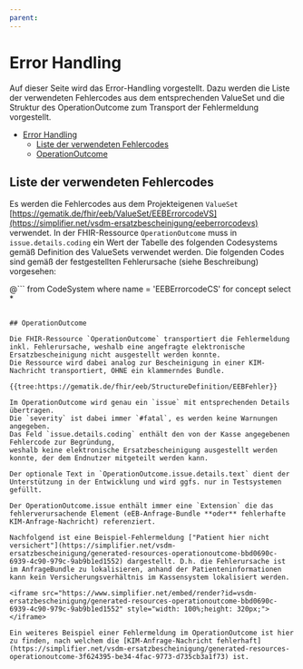 ```yaml
---
parent:
---
```


# Error Handling

Auf dieser Seite wird das Error-Handling vorgestellt.
Dazu werden die Liste der verwendeten Fehlercodes aus dem entsprechenden ValueSet und
die Struktur des OperationOutcome zum Transport der Fehlermeldung vorgestellt.

- [Error Handling](#error-handling)
  - [Liste der verwendeten Fehlercodes](#liste-der-verwendeten-fehlercodes)
  - [OperationOutcome](#operationoutcome)

## Liste der verwendeten Fehlercodes

Es werden die Fehlercodes aus dem Projekteigenen `ValueSet` [https://gematik.de/fhir/eeb/ValueSet/EEBErrorcodeVS](https://simplifier.net/vsdm-ersatzbescheinigung/eeberrorcodevs) verwendet.
In der FHIR-Ressource `OperationOutcome` muss in `issue.details.coding` ein Wert der Tabelle des folgenden Codesystems gemäß Definition des ValueSets verwendet werden. Die folgenden Codes sind gemäß der festgestellten Fehlerursache (siehe Beschreibung) vorgesehen:

@```
from
  CodeSystem
where
  name = 'EEBErrorcodeCS'
for concept select
  *

```

## OperationOutcome

Die FHIR-Ressource `OperationOutcome` transportiert die Fehlermeldung inkl. Fehlerursache, weshalb eine angefragte elektronische Ersatzbescheinigung nicht ausgestellt werden konnte.
Die Ressource wird dabei analog zur Bescheinigung in einer KIM-Nachricht transportiert, OHNE ein klammerndes Bundle.

{{tree:https://gematik.de/fhir/eeb/StructureDefinition/EEBFehler}}

Im OperationOutcome wird genau ein `issue` mit entsprechenden Details übertragen.
Die `severity` ist dabei immer `#fatal`, es werden keine Warnungen angegeben.
Das Feld `issue.details.coding` enthält den von der Kasse angegebenen Fehlercode zur Begründung,
weshalb keine elektronische Ersatzbescheinigung ausgestellt werden konnte, der dem Endnutzer mitgeteilt werden kann.

Der optionale Text in `OperationOutcome.issue.details.text` dient der Unterstützung in der Entwicklung und wird ggfs. nur in Testsystemen gefüllt.

Der OperationOutcome.issue enthält immer eine `Extension` die das fehlerverursachende Element (eEB-Anfrage-Bundle **oder** fehlerhafte KIM-Anfrage-Nachricht) referenziert.

Nachfolgend ist eine Beispiel-Fehlermeldung ["Patient hier nicht versichert"](https://simplifier.net/vsdm-ersatzbescheinigung/generated-resources-operationoutcome-bbd0690c-6939-4c90-979c-9ab9b1ed1552) dargestellt. D.h. die Fehlerursache ist im AnfrageBundle zu lokalisieren, anhand der Patienteninformationen kann kein Versicherungsverhältnis im Kassensystem lokalisiert werden.

<iframe src="https://www.simplifier.net/embed/render?id=vsdm-ersatzbescheinigung/generated-resources-operationoutcome-bbd0690c-6939-4c90-979c-9ab9b1ed1552" style="width: 100%;height: 320px;"></iframe>

Ein weiteres Beispiel einer Fehlermeldung im OperationOutcome ist hier zu finden, nach welchem die [KIM-Anfrage-Nachricht fehlerhaft](https://simplifier.net/vsdm-ersatzbescheinigung/generated-resources-operationoutcome-3f624395-be34-4fac-9773-d735cb3a1f73) ist.
